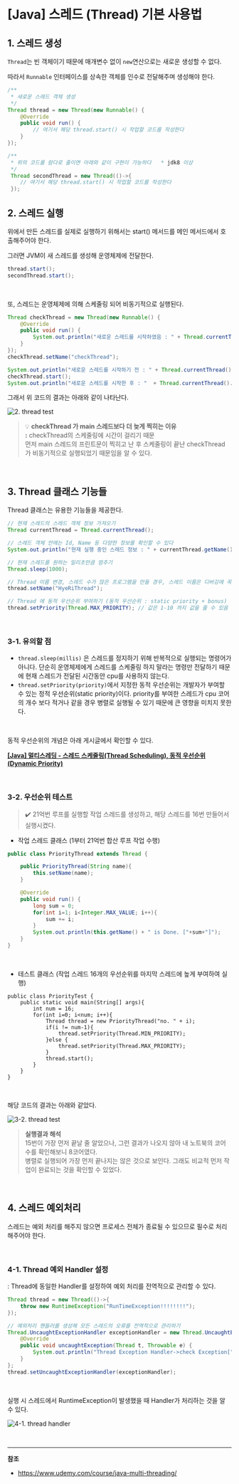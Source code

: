# [Java] 스레드 (Thread) 기본 사용법

## 1. 스레드 생성

`Thread`는 빈 객체이기 때문에 매개변수 없이 `new`연산으로는 새로운 생성할 수 없다.

따라서 `Runnable` 인터페이스를 상속한 객체를 인수로 전달해주며 생성해야 한다.

```java
/**
 * 새로운 스레드 객체 생성
 */
Thread thread = new Thread(new Runnable() {
    @Override
    public void run() {
        // 여기서 해당 thread.start() 시 작업할 코드를 작성한다
    }
});

/**
 * 위의 코드를 람다로 줄이면 아래와 같이 구현이 가능하다   * jdk8 이상
 */
 Thread secondThread = new Thread(()->{
 	// 여기서 해당 thread.start() 시 작업할 코드를 작성한다
 });
```

## 2. 스레드 실행


위에서 만든 스레드를 실제로 실행하기 위해서는 start() 메서드를 메인 메서드에서 호출해주어야 한다.

그러면 JVM이 새 스레드를 생성해 운영체제에 전달한다.

```java
thread.start();
secondThread.start();
```

<br />

또, 스레드는 운영체제에 의해 스케줄링 되어 비동기적으로 실행된다.

```java
Thread checkThread = new Thread(new Runnable() {
    @Override
    public void run() {
    	System.out.println("새로운 스레드를 시작하였음 : " + Thread.currentThread().getName());
    }
});
checkThread.setName("checkThread");

System.out.println("새로운 스레드를 시작하기 전 : " + Thread.currentThread().getName());
checkThread.start();
System.out.println("새로운 스레드를 시작한 후 : "  + Thread.currentThread().getName());
```

그래서 위 코드의 결과는 아래와 같이 나타난다.

![2. thread test](./img/2.thread_test.png)

> 💡 **checkThread 가 main 스레드보다 더 늦게 찍히는 이유\
> :** checkThread의 스케줄링에 시간이 걸리기 때문\
> 먼저 main 스레드의 프린트문이 찍히고 난 후 스케줄링이 끝난 checkThread가 비동기적으로 실행되었기 때문임을 알 수 있다.
> 

<br />


## 3. Thread 클래스 기능들

Thread 클래스는 유용한 기능들을 제공한다.

```java
// 현재 스레드의 스레드 객체 정보 가져오기
Thread currentThread = Thread.currentThread();

// 스레드 객체 안에는 Id, Name 등 다양한 정보를 확인할 수 있다
System.out.println("현재 실행 중인 스레드 정보 : " + currentThread.getName());

// 현재 스레드를 원하는 밀리초만큼 멈추기
Thread.sleep(1000);

// Thread 이름 변경, 스레드 수가 많은 프로그램을 만들 경우, 스레드 이름은 디버깅에 꼭 필요하다.
thread.setName("HyeRiThread");

// Thread 에 동적 우선순위 부여하기 (동적 우선순위 : static priority + bonus)
thread.setPriority(Thread.MAX_PRIORITY); // 값은 1-10 까지 값을 줄 수 있음
```
<br />

### **3-1. 유의할 점**

- `thread.sleep(millis)` 은 스레드를 정지하기 위해 반복적으로 실행되는 명령어가 아니다. 단순히 운영체제에게 스레드를 스케줄링 하지 말라는 명령만 전달하기 때문에 현재 스레드가 전달된 시간동안 cpu를 사용하지 않는다.
- `thread.setPriority(priority)`에서 지정한 동적 우선순위는 개발자가 부여할 수 있는 정적 우선순위(static priority)이다. priority를 부여한 스레드가 cpu 코어의 개수 보다 적거나 같을 경우 병렬로 실행될 수 있기 때문에 큰 영향을 미치지 못한다.

<br />

동적 우선순위의 개념은 아래 게시글에서 확인할 수 있다.

[**[Java] 멀티스레딩 - 스레드 스케줄링(Thread Scheduling), 동적 우선순위(Dynamic Priority)**](../Thread%20Scheduling_Dynamic%20Priority/page.md)

<br />

### **3-2. 우선순위 테스트**

> ✔️ 21억번 루프를 실행할 작업 스레드를 생성하고, 해당 스레드를 16번 만들어서 실행시켰다.

- 작업 스레드 클래스 (1부터 21억번 합산 루프 작업 수행)

```java
public class PriorityThread extends Thread {

    public PriorityThread(String name){
        this.setName(name);
    }

    @Override
    public void run() {
        long sum = 0;
        for(int i=1; i<Integer.MAX_VALUE; i++){
            sum += i;
        }
        System.out.println(this.getName() + " is Done. ["+sum+"]");
    }
}
```
<br />

- 테스트 클래스 (작업 스레드 16개의 우선순위를 마지막 스레드에 높게 부여하여 실행)

```arduino
public class PriorityTest {
    public static void main(String[] args){
        int num = 16;
        for(int i=0; i<num; i++){
            Thread thread = new PriorityThread("no. " + i);
            if(i != num-1){
                thread.setPriority(Thread.MIN_PRIORITY);
            }else {
                thread.setPriority(Thread.MAX_PRIORITY);
            }
            thread.start();
        }
    }
}
```
<br />

해당 코드의 결과는 아래와 같았다.


![3-2. thread test](./img/3-2.thread_test.png)

> **실행결과 해석**\
> 15번이 가장 먼저 끝날 줄 알았으나, 그런 결과가 나오지 않아 내 노트북의 코어 수를 확인해보니 8코어였다.\
> 병렬로 실행되어 가장 먼저 끝나지는 않은 것으로 보인다. 그래도 비교적 먼저 작업이 완료되는 것을 확인할 수 있었다.
> 

<br />

## 4. 스레드 예외처리

스레드는 예외 처리를 해주지 않으면 프로세스 전체가 종료될 수 있으므로 필수로 처리해주어야 한다.

<br />

### 4-1. Thread 예외 Handler 설정

: Thread에 동일한 Handler를 설정하여 예외 처리를 전역적으로 관리할 수 있다.

```java
Thread thread = new Thread(()->{
    throw new RuntimeException("RunTimeException!!!!!!!!");
});

// 예외처리 핸들러를 생성해 모든 스레드의 오류를 전역적으로 관리하기
Thread.UncaughtExceptionHandler exceptionHandler = new Thread.UncaughtExceptionHandler() {
    @Override
    public void uncaughtException(Thread t, Throwable e) {
        System.out.println("Thread Exception Handler->check Exception[" + t.getName() + " : " + e.getMessage()+"]");
    }
};
thread.setUncaughtExceptionHandler(exceptionHandler);
```
<br />

실행 시 스레드에서 RuntimeException이 발생했을 때 Handler가 처리하는 것을 알 수 있다.

![4-1. thread handler](./img/4-1.thread_handler.png)

<br />

---
**참조**
- https://www.udemy.com/course/java-multi-threading/